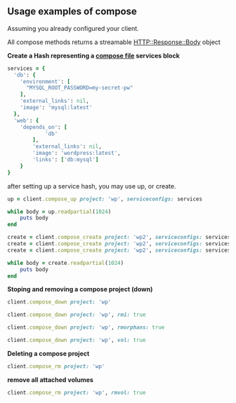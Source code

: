 ## Usage examples of compose

Assuming you already configured your client.

All compose methods returns a streamable [HTTP::Response::Body]() object

**Create a Hash representing a [compose file](https://docs.hyper.sh/Reference/compose_file_ref.html) services block**

```ruby
services = {
  'db': {
    'environment': [
      "MYSQL_ROOT_PASSWORD=my-secret-pw"
    ],
    'external_links': nil,
    'image': 'mysql:latest'
  },
  'web': {
    'depends_on': [
			'db'
		],
		'external_links': nil,
		'image': 'wordpress:latest',
		'links': ['db:mysql']
	}
}
```

after setting up a service hash, you may use up, or create.

```ruby
up = client.compose_up project: 'wp', serviceconfigs: services

while body = up.readpartial(1024)
	puts body
end

create = client.compose_create project: 'wp2', serviceconfigs: services
create = client.compose_create project: 'wp2', serviceconfigs: services, norecreate: true
create = client.compose_create project: 'wp2', serviceconfigs: services, forcerecreate: true

while body = create.readpartial(1024)
	puts body
end
```

**Stoping and removing a compose project (down)**

```ruby
client.compose_down project: 'wp'
```

```ruby
client.compose_down project: 'wp', rmi: true
```

```ruby
client.compose_down project: 'wp', rmorphans: true
```

```ruby
client.compose_down project: 'wp', vol: true
```

**Deleting a compose project**

```ruby
client.compose_rm project: 'wp'
```

**remove all attached volumes**

```ruby
client.compose_rm project: 'wp', rmvol: true
```
